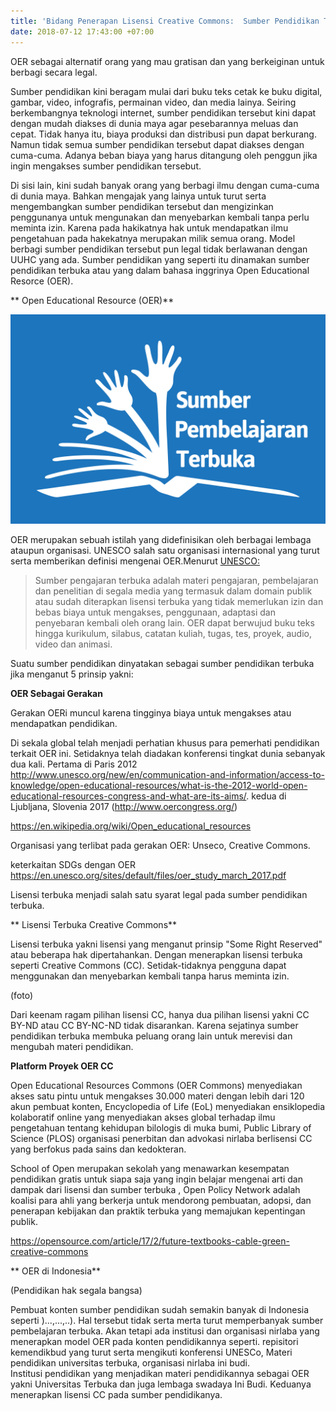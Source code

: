 ```yaml
---
title: 'Bidang Penerapan Lisensi Creative Commons:  Sumber Pendidikan Terbuka'
date: 2018-07-12 17:43:00 +07:00
---
```


OER sebagai alternatif orang yang mau gratisan dan yang berkeiginan untuk berbagi secara legal.

Sumber pendidikan kini beragam mulai dari buku teks cetak ke buku digital, gambar, video,  infografis, permainan video, dan media lainya. Seiring berkembangnya teknologi internet, sumber pendidikan  tersebut kini dapat dengan mudah diakses di dunia maya agar pesebarannya meluas dan cepat. Tidak hanya itu, biaya produksi dan distribusi pun dapat berkurang. Namun tidak semua sumber pendidikan tersebut dapat diakses dengan cuma-cuma. Adanya beban biaya yang harus ditangung oleh penggun jika ingin mengakses sumber pendidikan tersebut. 

Di sisi lain, kini sudah banyak orang yang berbagi ilmu dengan cuma-cuma di dunia maya. Bahkan mengajak yang lainya untuk turut serta mengembangkan sumber pendidikan tersebut dan mengizinkan penggunanya untuk mengunakan dan menyebarkan kembali tanpa perlu meminta izin.  Karena pada hakikatnya hak untuk mendapatkan ilmu pengetahuan pada hakekatnya merupakan milik semua orang. Model berbagi sumber pendidikan tersebut pun legal tidak berlawanan dengan UUHC yang ada.  Sumber pendidikan yang seperti itu dinamakan sumber pendidikan terbuka atau yang dalam bahasa inggrinya Open Educational Resorce (OER). 

** Open Educational Resource (OER)**

![OER_in_Indonesian_Sumber_Pembelajaran_Terbuka_Logo.jpg](/uploads/OER_in_Indonesian_Sumber_Pembelajaran_Terbuka_Logo.jpg)

OER merupakan sebuah istilah yang didefinisikan oleh berbagai lembaga ataupun organisasi. UNESCO salah satu organisasi internasional yang turut serta memberikan definisi mengenai OER.Menurut [UNESCO:](http://http://www.unesco.org/new/en/communication-and-information/access-to-knowledge/open-educational-resources/what-are-open-educational-resources-oers/)

> Sumber pengajaran terbuka adalah materi pengajaran, pembelajaran dan penelitian di segala media yang termasuk dalam domain publik atau sudah diterapkan lisensi terbuka yang tidak memerlukan izin dan bebas biaya untuk mengakses, penggunaan, adaptasi dan penyebaran kembali oleh orang lain. OER dapat berwujud buku teks hingga kurikulum, silabus, catatan kuliah, tugas, tes, proyek, audio, video dan animasi.

Suatu sumber pendidikan dinyatakan sebagai sumber pendidikan terbuka jika menganut 5 prinsip yakni:

**OER Sebagai Gerakan**

Gerakan OERi muncul karena tingginya biaya untuk mengakses atau mendapatkan pendidikan.

Di sekala global telah menjadi perhatian khusus para pemerhati pendidikan terkait OER ini. Setidaknya telah diadakan konferensi tingkat dunia sebanyak dua kali. Pertama di Paris 2012 http://www.unesco.org/new/en/communication-and-information/access-to-knowledge/open-educational-resources/what-is-the-2012-world-open-educational-resources-congress-and-what-are-its-aims/.  kedua di Ljubljana, Slovenia 2017   (http://www.oercongress.org/)

https://en.wikipedia.org/wiki/Open_educational_resources

Organisasi yang terlibat pada gerakan OER: Unseco, Creative Commons. 

keterkaitan SDGs dengan OER https://en.unesco.org/sites/default/files/oer_study_march_2017.pdf

Lisensi terbuka menjadi salah satu syarat legal pada sumber pendidikan terbuka.

** Lisensi Terbuka Creative Commons**

Lisensi terbuka yakni lisensi yang menganut prinsip "Some Right Reserved"  atau beberapa hak dipertahankan. Dengan menerapkan lisensi terbuka seperti Creative Commons (CC). Setidak-tidaknya pengguna dapat menggunakan dan menyebarkan kembali tanpa harus meminta izin.

\(foto)

Dari keenam ragam  pilihan lisensi CC, hanya dua pilihan lisensi yakni CC BY-ND atau  CC BY-NC-ND tidak disarankan. Karena sejatinya sumber pendidikan terbuka membuka peluang orang lain untuk merevisi dan mengubah materi pendidikan.

**Platform Proyek OER CC**

Open Educational Resources Commons (OER Commons) menyediakan akses satu pintu untuk mengakses 30.000 materi dengan lebih dari 120 akun pembuat konten, Encyclopedia of Life (EoL) menyediakan ensiklopedia kolaboratif online yang menyediakan akses global terhadap ilmu pengetahuan tentang kehidupan bilologis di muka bumi,  Public Library of Science (PLOS) organisasi  penerbitan dan advokasi nirlaba berlisensi CC yang berfokus pada sains dan kedokteran.

School of Open merupakan sekolah yang menawarkan kesempatan  pendidikan gratis untuk siapa saja yang ingin belajar mengenai arti dan dampak dari lisensi dan sumber terbuka , Open Policy Network adalah  koalisi para ahli yang berkerja untuk mendorong pembuatan, adopsi, dan penerapan kebijakan dan praktik terbuka yang memajukan kepentingan publik.

https://opensource.com/article/17/2/future-textbooks-cable-green-creative-commons

** OER  di  Indonesia**

 (Pendidikan hak segala bangsa)

Pembuat konten sumber pendidikan sudah semakin banyak di Indonesia seperti )...,...,..). Hal tersebut tidak serta merta turut memperbanyak  sumber pembelajaran terbuka. Akan tetapi ada institusi dan organisasi nirlaba yang menerapkan model OER pada konten pendidikannya seperti. repisitori kemendikbud yang turut serta mengikuti konferensi UNESCo, Materi pendidikan universitas terbuka, organisasi nirlaba ini budi.  
Institusi pendidikan yang menjadikan materi pendidikannya sebagai OER yakni  Universitas Terbuka dan juga lembaga swadaya  Ini Budi. Keduanya menerapkan lisensi CC pada sumber pendidikanya.